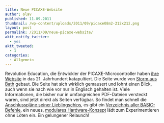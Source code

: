 ```yaml
---
title: Neue PICAXE-Website
author: olav
published: 11.09.2011
thumbnail: /wp-content/uploads/2011/09/picaxe08m2-212x212.png
layout: post
permalink: /2011/09/neue-picaxe-website/
aktt_notify_twitter:
  - yes
aktt_tweeted:
  - 1
categories:
  - Allgemein
---
```

Revolution Education, die Entwickler der PICAXE-Microcontroller haben [ihre Website][1] in das 21. Jahrhundert katapultiert. Die Seite wurde von [Storm aus Bath][2] gebaut. Die Seite hat sich wirklich gemausert und lohnt einen Blick, auch wenn sie nach wie vor nur in Englisch gehalten ist. Viele Informationen, die bisher nur in umfangreichen PDF-Dateien versteckt waren, sind jetzt direkt als Seiten verfügbar. So findet man schnell die [Anschlusspläne seiner Lieblingschips][3], es gibt ein [Verzeichnis aller BASIC-Befehle][4], ein neues, [modulares Hardware-Konzept][5] lädt zum Experimentieren ohne Löten ein. Ein gelungener Relaunch!

 [1]: http://picaxe.com
 [2]: http://www.storm-consultancy.com/
 [3]: http://www.picaxe.com/What-is-PICAXE/PICAXE-Pinouts/
 [4]: http://www.picaxe.com/BASIC-Commands
 [5]: http://www.picaxe.com/Hardware/Teaching-Systems/Create-Starter-Pack/

